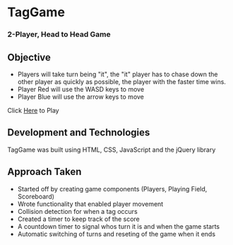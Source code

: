 # TagGame
### 2-Player, Head to Head Game
## Objective
- Players will take turn being "it", the "it" player has to chase down the other player as quickly as possible, the player with the faster time wins. 
- Player Red will use the WASD keys to move
- Player Blue will use the arrow keys to move

Click [Here](https://haroldseo.github.io/TagGame/) to Play

## Development and Technologies
TagGame was built using HTML, CSS, JavaScript and the jQuery library

## Approach Taken
- Started off by creating game components (Players, Playing Field, Scoreboard) 
- Wrote functionality that enabled player movement
- Collision detection for when a tag occurs 
- Created a timer to keep track of the score
- A countdown timer to signal whos turn it is and when the game starts
- Automatic switching of turns and reseting of the game when it ends
